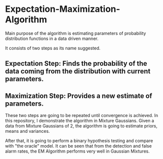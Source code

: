 # Expectation-Maximization-Algorithm

Main purpose of the algorithm is estimating parameters of probability distribution functions in a data driven manner.

It consists of two steps as its name suggested. 
## Expectation Step: Finds the probability of the data coming from the distribution with current parameters.
## Maximization Step: Provides a new estimate of parameters.

These two steps are going to be repeated until convergence is achieved. In this repository, I demonstrate the algorithm in Mixture Gaussians. Given a data from Mixture Gaussians of 2, the algorithm is going to estimate priors, means and variances.

After that, it is going to perform a binary hypothesis testing and compare with "the oracle" model.
It can be seen that from the detection and false alarm rates, the EM Algorithm performs very well in Gaussian Mixtures.
